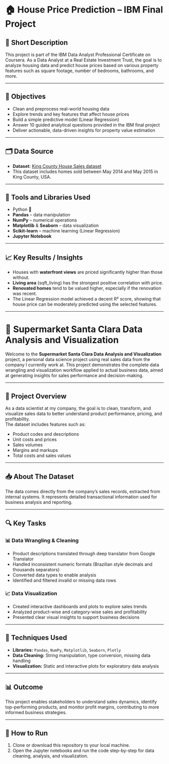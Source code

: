 # 🏠 House Price Prediction – IBM Final Project

## 📌 Short Description
This project is part of the IBM Data Analyst Professional Certificate on Coursera. As a Data Analyst at a Real Estate Investment Trust, the goal is to analyze housing data and predict house prices based on various property features such as square footage, number of bedrooms, bathrooms, and more.

---

## 🎯 Objectives

- Clean and preprocess real-world housing data
- Explore trends and key features that affect house prices
- Build a simple predictive model (Linear Regression)
- Answer 10 guided analytical questions provided in the IBM final project
- Deliver actionable, data-driven insights for property value estimation

---

## 🗂️ Data Source

- **Dataset**: [King County House Sales dataset](https://www.kaggle.com/datasets/harlfoxem/housesalesprediction)  
- This dataset includes homes sold between May 2014 and May 2015 in King County, USA.

---

## 🧰 Tools and Libraries Used

- Python 🐍
- **Pandas** – data manipulation  
- **NumPy** – numerical operations  
- **Matplotlib** & **Seaborn** – data visualization  
- **Scikit-learn** – machine learning (Linear Regression)  
- **Jupyter Notebook**

---

## 📈 Key Results / Insights

- Houses with **waterfront views** are priced significantly higher than those without.
- **Living area** (sqft_living) has the strongest positive correlation with price.
- **Renovated homes** tend to be valued higher, especially if the renovation was recent.
- The Linear Regression model achieved a decent R² score, showing that house price can be moderately predicted using the selected features.

---

# 🌟 Supermarket Santa Clara Data Analysis and Visualization

Welcome to the **Supermarket Santa Clara Data Analysis and Visualization** project, a personal data science project using real sales data from the company I currently work at. This project demonstrates the complete data wrangling and visualization workflow applied to actual business data, aimed at generating insights for sales performance and decision-making.

---

## 🚀 Project Overview

As a data scientist at my company, the goal is to clean, transform, and visualize sales data to better understand product performance, pricing, and profitability.  
The dataset includes features such as:

- Product codes and descriptions  
- Unit costs and prices  
- Sales volumes  
- Margins and markups  
- Total costs and sales values

---

## 📥 About The Dataset

The data comes directly from the company’s sales records, extracted from internal systems. It represents detailed transactional information used for business analysis and reporting.

---

## 🔍 Key Tasks

### 📊 Data Wrangling & Cleaning
- Product descriptions translated through deep translator from Google Translator
- Handled inconsistent numeric formats (Brazilian style decimals and thousands separators)
- Converted data types to enable analysis
- Identified and filtered invalid or missing data rows

### 📈 Data Visualization
- Created interactive dashboards and plots to explore sales trends
- Analyzed product-wise and category-wise sales and profitability
- Presented clear visual insights to support business decisions

---

## 🧠 Techniques Used

- **Libraries:** `Pandas`, `NumPy`, `Matplotlib`, `Seaborn`, `Plotly`  
- **Data Cleaning:** String manipulation, type conversion, missing data handling  
- **Visualization:** Static and interactive plots for exploratory data analysis

---

## 📊 Outcome

This project enables stakeholders to understand sales dynamics, identify top-performing products, and monitor profit margins, contributing to more informed business strategies.

---

## 🚀 How to Run

1. Clone or download this repository to your local machine.
2. Open the Jupyter notebooks and run the code step-by-step for data cleaning, analysis, and visualization.
